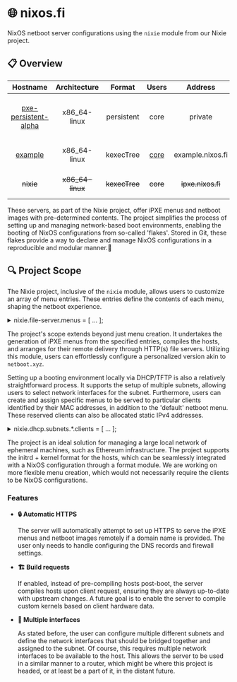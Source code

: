 
# 🌐 nixos.fi

NixOS netboot server configurations using the `nixie` module from our Nixie project.

## 📋 Overview

| Hostname | Architecture | Format       | Users | Address | Details |
| :---:     |  :---:         | :---:          | :---:   | :---: | :--- |
| [pxe-persistent-alpha](https://github.com/ponkila/homestaking-infra/tree/jesse/pxe-server/nixosConfigurations/pxe-persistent-alpha/default.nix) | x86_64-linux | persistent | core | private | PXE, cache and remote builder |
| [example](./nixosConfigurations/example/default.nix) | x86_64-linux | kexecTree | [core](./nixosConfigurations/core.nix) | example.nixos.fi | Not actually up |
| ~~nixie~~ | ~~x86_64-linux~~ | ~~kexecTree~~ | ~~core~~ | ~~ipxe.nixos.fi~~ | Public Instance (**TODO**) |

These servers, as part of the Nixie project, offer iPXE menus and netboot images with pre-determined contents. The project simplifies the process of setting up and managing network-based boot environments, enabling the booting of NixOS configurations from so-called 'flakes'. Stored in Git, these flakes provide a way to declare and manage NixOS configurations in a reproducible and modular manner.

## 🔍 Project Scope

The Nixie project, inclusive of the `nixie` module, allows users to customize an array of menu entries. These entries define the contents of each menu, shaping the netboot experience.

<details>

<summary> nixie.file-server.menus = [ ... ]; </summary>
  &nbsp;

  ```nix
  [
    {
      name = "tupakkatapa-lan";
      flakeUrl = "github:tupakkatapa/nix-config";
      hosts = ["bandit" "valdof"];
      buildRequests = true;
      timeout = 10;
    }
    {
      name = "jhvst-laptop";
      flakeUrl = "github:jhvst/nix-config";
      hosts = ["starlabs"];
      timeout = 5;
    }
  ];
  ```

</details>

The project's scope extends beyond just menu creation. It undertakes the generation of iPXE menus from the specified entries, compiles the hosts, and arranges for their remote delivery through HTTP(s) file servers. Utilizing this module, users can effortlessly configure a personalized version akin to `netboot.xyz`.

Setting up a booting environment locally via DHCP/TFTP is also a relatively straightforward process. It supports the setup of multiple subnets, allowing users to select network interfaces for the subnet. Furthermore, users can create and assign specific menus to be served to particular clients identified by their MAC addresses, in addition to the 'default' netboot menu. These reserved clients can also be allocated static IPv4 addresses.

<details>

<summary> nixie.dhcp.subnets.*.clients = [ ... ]; </summary>
  &nbsp;

  ```nix
  [
    {
      menu = "tupakkatapa-lan";
      mac = "b1:a0:42:64:aa:5c";
    }
    {
      menu = "jhvst-laptop";
      mac = "a3:f4:e9:a6:c0:3f";
      address = "192.168.1.127";
    }
  ];
  ```

</details>

The project is an ideal solution for managing a large local network of ephemeral machines, such as Ethereum infrastructure. The project supports the initrd + kernel format for the hosts, which can be seamlessly integrated with a NixOS configuration through a format module. We are working on more flexible menu creation, which would not necessarily require the clients to be NixOS configurations.

### Features

- **🔒 Automatic HTTPS**

  The server will automatically attempt to set up HTTPS to serve the iPXE menus and netboot images remotely if a domain name is provided. The user only needs to handle configuring the DNS records and firewall settings.

- **🏗️ Build requests**

  If enabled, instead of pre-compiling hosts post-boot, the server compiles hosts upon client request, ensuring they are always up-to-date with upstream changes. A future goal is to enable the server to compile custom kernels based on client hardware data.

- **🔀 Multiple interfaces**

  As stated before, the user can configure multiple different subnets and define the network interfaces that should be bridged together and assigned to the subnet. Of course, this requires multiple network interfaces to be available to the host. This allows the server to be used in a similar manner to a router, which might be where this project is headed, or at least be a part of it, in the distant future.

